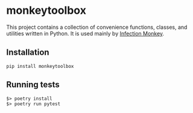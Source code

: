 # monkeytoolbox

This project contains a collection of convenience functions, classes, and
utilities written in Python. It is used mainly by [Infection
Monkey](https://github.com/guardicore/monkey).

## Installation
`pip install monkeytoolbox`

## Running tests
```
$> poetry install
$> poetry run pytest
```
